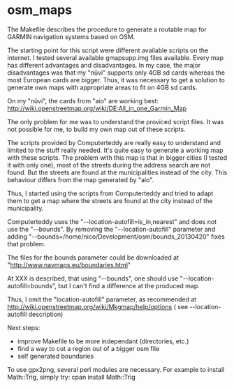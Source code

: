 osm_maps
========

The Makefile describes the procedure to generate a routable map for GARMIN
navigation systems based on OSM.

The starting point for this script were different available scripts on the
internet. I tested several available gmapsupp.img files available. Every
map has different advantages and disadvantages. In my case, the major
disadvantages was that my "nüvi" supports only 4GB sd cards whereas the
most European cards are bigger. Thus, it was necessary to get a solution
to generate own maps with appropriate areas to fit on 4GB sd cards.

On my "nüvi", the cards from "aio" are working best:
http://wiki.openstreetmap.org/wiki/DE:All_in_one_Garmin_Map

The only problem for me was to understand the proviced script files. It
was not possible for me, to build my own map out of these scripts.

The scripts provided by Computerteddy are really easy to understand and
limited to the stuff really needed. It's quite easy to generate a working
map with these scripts. The problem with this map is that in bigger cities
(I tested it with only one), most of the streets during the address search
are not found. But the streets are found at the municipalities instead of
the city. This behaviour differs from the map generated by "aio".

Thus, I started using the scripts from Computerteddy and tried to adapt them
to get a map where the streets are found at the city instead of the
municipality.

Computerteddy uses the "--location-autofill=is_in,nearest" and does not use
the "--bounds". By removing the "--location-autofill" parameter and adding
"--bounds=/home/nico/Development/osm/bounds_20130420" fixes that problem.

The files for the bounds parameter could be downloaded at
"http://www.navmaps.eu/boundaries.html"

At XXX is described, that using "--bounds", one should use
"--location-autofill=bounds", but I can't find a difference at the produced map.

Thus, I omit the "location-autofill" parameter, as recommended at
http://wiki.openstreetmap.org/wiki/Mkgmap/help/options ( see
--location-autofill description)


Next steps:
- improve Makefile to be more independant (directories, etc.)
- find a way to cut a region out of a bigger osm file
- self generated boundaries


To use gpx2png, several perl modules are necessary. For example to install
Math::Trig, simply try: cpan install Math::Trig